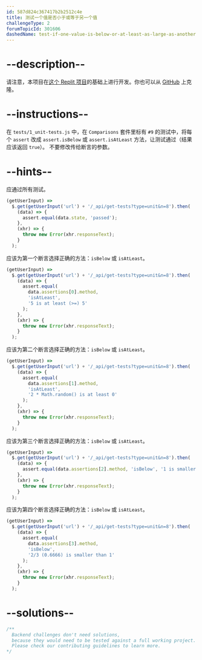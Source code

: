 ```yaml
---
id: 587d824c367417b2b2512c4e
title: 测试一个值是否小于或等于另一个值
challengeType: 2
forumTopicId: 301606
dashedName: test-if-one-value-is-below-or-at-least-as-large-as-another
---
```


# --description--

请注意，本项目在[这个 Replit 项目](https://replit.com/github/freeCodeCamp/boilerplate-mochachai)的基础上进行开发。你也可以从 [GitHub](https://repl.it/github/freeCodeCamp/boilerplate-mochachai) 上克隆。

# --instructions--

在 `tests/1_unit-tests.js` 中，在 `Comparisons` 套件里标有 `#9` 的测试中，将每个 `assert` 改成 `assert.isBelow` 或 `assert.isAtLeast` 方法，让测试通过（结果应该返回 `true`）。 不要修改传给断言的参数。

# --hints--

应通过所有测试。

```js
(getUserInput) =>
  $.get(getUserInput('url') + '/_api/get-tests?type=unit&n=8').then(
    (data) => {
      assert.equal(data.state, 'passed');
    },
    (xhr) => {
      throw new Error(xhr.responseText);
    }
  );
```

应该为第一个断言选择正确的方法：`isBelow` 或 `isAtLeast`。

```js
(getUserInput) =>
  $.get(getUserInput('url') + '/_api/get-tests?type=unit&n=8').then(
    (data) => {
      assert.equal(
        data.assertions[0].method,
        'isAtLeast',
        '5 is at least (>=) 5'
      );
    },
    (xhr) => {
      throw new Error(xhr.responseText);
    }
  );
```

应该为第二个断言选择正确的方法：`isBelow` 或 `isAtLeast`。

```js
(getUserInput) =>
  $.get(getUserInput('url') + '/_api/get-tests?type=unit&n=8').then(
    (data) => {
      assert.equal(
        data.assertions[1].method,
        'isAtLeast',
        '2 * Math.random() is at least 0'
      );
    },
    (xhr) => {
      throw new Error(xhr.responseText);
    }
  );
```

应该为第三个断言选择正确的方法：`isBelow` 或 `isAtLeast`。

```js
(getUserInput) =>
  $.get(getUserInput('url') + '/_api/get-tests?type=unit&n=8').then(
    (data) => {
      assert.equal(data.assertions[2].method, 'isBelow', '1 is smaller than 2');
    },
    (xhr) => {
      throw new Error(xhr.responseText);
    }
  );
```

应该为第四个断言选择正确的方法：`isBelow` 或 `isAtLeast`。

```js
(getUserInput) =>
  $.get(getUserInput('url') + '/_api/get-tests?type=unit&n=8').then(
    (data) => {
      assert.equal(
        data.assertions[3].method,
        'isBelow',
        '2/3 (0.6666) is smaller than 1'
      );
    },
    (xhr) => {
      throw new Error(xhr.responseText);
    }
  );
```

# --solutions--

```js
/**
  Backend challenges don't need solutions, 
  because they would need to be tested against a full working project. 
  Please check our contributing guidelines to learn more.
*/
```

